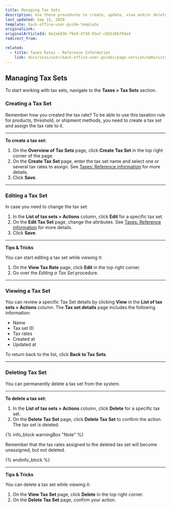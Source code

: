 ```yaml
---
title: Managing Tax Sets
description: Use these procedures to create, update, view and/or delete tax sets in the Back Office.
last_updated: Sep 15, 2020
template: back-office-user-guide-template
originalLink: 
originalArticleId: 8e2ab836-79e9-4738-93a7-c92b16b79de4
redirect_from:

related:
  - title: Taxes Rates - Reference Information
    link: docs/scos/user/back-office-user-guides/page.version/administration/tax-rates/references/tax-rates-reference-information.html
---
```


## Managing Tax Sets

To start working with tax sets, navigate to the **Taxes > Tax Sets** section.

### Creating a Tax Set

Remember how you created the tax rate? To be able to use this taxation rule for products, threshold, or shipment methods, you need to create a tax set and assign the tax rate to it.
***
**To create a tax set:**
1. On the **Overview of Tax Sets** page, click **Create Tax Set** in the top right corner of the page.
2. On the **Create Tax Set** page, enter the tax set name and select one or several tax rates to assign. See [Taxes: Reference information](/docs/scos/user/back-office-user-guides/{{page.version}}/administration/tax-rates/references/tax-rates-reference-information.html) for more details.
3. Click **Save**.
   
***

### Editing a Tax Set

In case you need to change the tax set:
1. In the **List of tax sets > Actions** column, click **Edit** for a specific tax set.
2. On the **Edit Tax Set** page, change the attributes. See [Taxes: Reference information](/docs/scos/user/back-office-user-guides/{{page.version}}/administration/tax-rates/references/tax-rates-reference-information.html) for more details.
3. Click **Save**.

***

**Tips & Tricks**

You can start editing a tax set while viewing it:
1. On the **View Tax Rate** page, click **Edit** in the top right corner.
2. Go over the _Editing a Tax Set_ procedure.
***

### Viewing a Tax Set

You can review a specific Tax Set details by clicking **View** in the **List of tax sets > Actions** column.
The **Tax set details** page includes the following information:
* Name
* Tax set ID
* Tax rates
* Created at
* Updated at

To return back to the list, click **Back to Tax Sets**.
***

### Deleting Tax Set

You can permanently delete a tax set from the system.
***

**To delete a tax set:**
1. In the **List of tax sets > Actions** column, click **Delete** for a specific tax set.
2. On the **Delete Tax Set** page, click **Delete Tax Set** to confirm the action.
The tax set is deleted.

{% info_block warningBox "Note" %}

Remember that the tax rates assigned to the deleted tax set will become unassigned, but not deleted.

{% endinfo_block %}

***

**Tips & Tricks**

You can delete a tax set while viewing it:
1. On the **View Tax Set** page, click **Delete** in the top right corner.
2. On the **Delete Tax Set** page, confirm your action.
